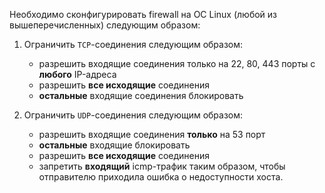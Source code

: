 Необходимо сконфигурировать firewall на ОС Linux (любой из вышеперечисленных) следующим образом:

1. Ограничить `TCP`-соединения следующим образом:
   - разрешить входящие соединения только на 22, 80, 443 порты с **любого** IP-адреса
   - разрешить **все исходящие** соединения
   - **остальные** входящие соединения блокировать
     
2. Ограничить `UDP`-соединения следующим образом:
   - разрешить входящие соединения **только** на 53 порт
   - **остальные** входящие блокировать
   - разрешить **все исходящие** соединения
   - запретить **входящий** icmp-трафик таким образом, чтобы отправителю приходила ошибка о недоступности хоста.
